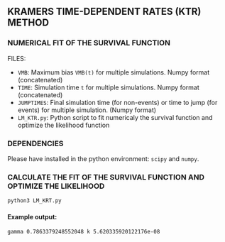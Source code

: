 ## KRAMERS TIME-DEPENDENT RATES (KTR) METHOD
### NUMERICAL FIT OF THE SURVIVAL FUNCTION

FILES:
* `VMB`: Maximum bias `VMB(t)` for multiple simulations. Numpy format (concatenated)
* `TIME`: Simulation time `t` for multiple simulations. Numpy format (concatenated)
* `JUMPTIMES`: Final simulation time (for non-events) or time to jump (for events)
              for multiple simulation. (Numpy format)
* `LM_KTR.py`: Python script to fit numericaly the survival function and optimize
              the likelihood function
              
### DEPENDENCIES

Please have installed in the python environment: `scipy` and `numpy`.

### CALCULATE THE FIT OF THE SURVIVAL FUNCTION AND OPTIMIZE THE LIKELIHOOD

```bash
python3 LM_KRT.py
```

#### Example output:

```
gamma 0.7863379248552048 k 5.620335920122176e-08
```

